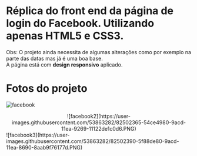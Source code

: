 # Réplica do front end da página de login do Facebook. Utilizando apenas HTML5 e CSS3.<br/>
Obs: O projeto ainda necessita de algumas alterações como por exemplo na parte das datas mas já é uma boa base. <br/>
A página está com <strong>design responsivo</strong> aplicado.<br/>

# Fotos do projeto
![facebook](https://user-images.githubusercontent.com/53863282/82502146-e2f60000-9acc-11ea-8a67-f0bc13db4213.PNG)
<center>![facebook2](https://user-images.githubusercontent.com/53863282/82502365-54ce4980-9acd-11ea-9269-11122de1c0d6.PNG)</center>
![facebook3](https://user-images.githubusercontent.com/53863282/82502390-5f88de80-9acd-11ea-8690-8aab9f76177d.PNG)
